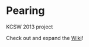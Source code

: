 Pearing
======

KCSW 2013 project

Check out and expand the [Wiki](https://github.com/williamflaherty/pearing/wiki)!
